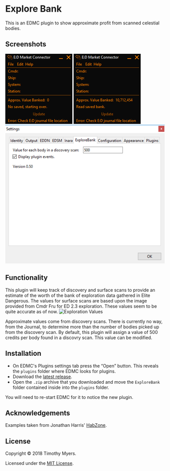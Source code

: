# Explore Bank
This is an EDMC plugin to show approximate profit from scanned celestial bodies. 

## Screenshots
![First time start](img/freshStart.png)
![Reload with data](img/reload.png)
![Configuration](img/config.png)

## Functionality 
This plugin will keep track of discovery and surface scans to provide an estimate of the worth of the bank of exploration data gathered in Elite Dangerous. 
The values for surface scans are based upon the image provided from Cmdr Fru for ED 2.3 exploration. These values seem to be quite accurate as of now.
![Exploration Values](https://i.redd.it/5khvftdue6ry.jpg)

Approximate values come from discovery scans. There is currently no way, from the Journal, to determine more than the number of bodies picked up from the discovery scan.
By default, this plugin will assign a value of 500 credits per body found in a discovry scan. This value can be modified.

## Installation

* On EDMC's Plugins settings tab press the “Open” button. This reveals the `plugins` folder where EDMC looks for plugins.
* Download the [latest release](https://github.com/TranslucentSabre/ExploreBank/releases/latest).
* Open the `.zip` archive that you downloaded and move the `ExploreBank` folder contained inside into the `plugins` folder.

You will need to re-start EDMC for it to notice the new plugin.

## Acknowledgements

Examples taken from Jonathan Harris' [HabZone](https://github.com/Marginal/HabZone).

## License

Copyright © 2018 Timothy Myers.

Licensed under the [MIT License](https://opensource.org/license/MIT).


